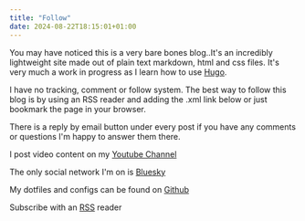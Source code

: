```yaml
---
title: "Follow"
date: 2024-08-22T18:15:01+01:00
---
```


You may have noticed this is a very bare bones blog..It's an incredibly lightweight site made out of plain text markdown, html and css files. It's very much a work in progress as I learn how to use [Hugo](https://gohugo.io/). 

I have no tracking, comment or follow system. The best way to follow this blog is by using an RSS reader and adding the .xml link below or just bookmark the page in your browser.

There is a reply by email button under every post if you have any comments or questions I'm happy to answer them there. 

I post video content on my [Youtube Channel](https://www.youtube.com/@bledleysworld)

The only social network I'm on is [Bluesky](https://bsky.app/profile/itsbledley.bsky.social) 

My dotfiles and configs can be found on [Github](https://github.com/bleds1)

Subscribe with an [RSS](/index.xml) reader
